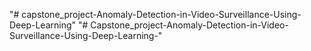 "# capstone_project-Anomaly-Detection-in-Video-Surveillance-Using-Deep-Learning" 
"# Capstone_project-Anomaly-Detection-in-Video-Surveillance-Using-Deep-Learning-" 
